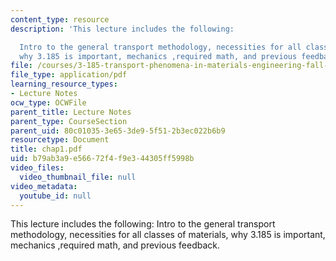 ```yaml
---
content_type: resource
description: 'This lecture includes the following:

  Intro to the general transport methodology, necessities for all classes of materials,
  why 3.185 is important, mechanics ,required math, and previous feedback.'
file: /courses/3-185-transport-phenomena-in-materials-engineering-fall-2003/b79ab3a9e56672f4f9e344305ff5998b_chap1.pdf
file_type: application/pdf
learning_resource_types:
- Lecture Notes
ocw_type: OCWFile
parent_title: Lecture Notes
parent_type: CourseSection
parent_uid: 80c01035-3e65-3de9-5f51-2b3ec022b6b9
resourcetype: Document
title: chap1.pdf
uid: b79ab3a9-e566-72f4-f9e3-44305ff5998b
video_files:
  video_thumbnail_file: null
video_metadata:
  youtube_id: null
---
```

This lecture includes the following:
Intro to the general transport methodology, necessities for all classes of materials, why 3.185 is important, mechanics ,required math, and previous feedback.


